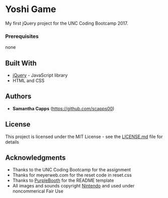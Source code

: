 # Yoshi Game

My first jQuery project for the UNC Coding Bootcamp 2017.

### Prerequisites

none

## Built With

* [jQuery](https://jquery.com/) - JavaScript library
* HTML and CSS

## Authors

* **Samantha Capps** (https://github.com/scapps00)

## License

This project is licensed under the MIT License - see the [LICENSE.md](LICENSE.md) file for details

## Acknowledgments

* Thanks to the UNC Coding Bootcamp for the assignment
* Thanks for meyerweb.com for the reset code in reset.css
* Thanks to [PurpleBooth](https://gist.github.com/PurpleBooth/109311bb0361f32d87a2) for the README template
* All images and sounds copyright [Nintendo](https://www.nintendo.com) and used under noncommerical Fair Use

